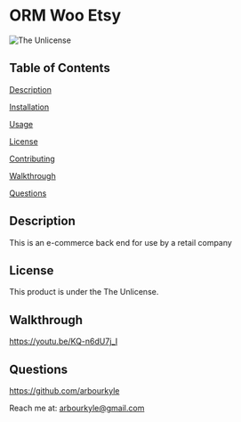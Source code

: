 # ORM Woo Etsy
![The Unlicense](https://img.shields.io/badge/license-The%20Unlicense-blue.svg)
## Table of Contents

[Description](#description)

[Installation](#installation)

[Usage](#usage)

[License](#license)

[Contributing](#contributing)

[Walkthrough](#walkthrough)

[Questions](#questions)

## Description
This is an e-commerce back end for use by a retail company

## License
This product is under the The Unlicense.

## Walkthrough

https://youtu.be/KQ-n6dU7j_I


## Questions
https://github.com/arbourkyle 

Reach me at: arbourkyle@gmail.com
